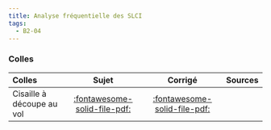 ```yaml
---
title: Analyse fréquentielle des SLCI 
tags:
  - B2-04
---
```





### Colles 
 
| Colles | Sujet | Corrigé | Sources  | 
| :-------------- | :---: | :-----: | :------: | 
| Cisaille à découpe au vol | [:fontawesome-solid-file-pdf:](http://xpessoles-cpge.fr/pdf/Cy_01_Ch_02_Colle_02_Cisaille_Sujet.pdf) | [:fontawesome-solid-file-pdf:](http://xpessoles-cpge.fr/pdf/Cy_01_Ch_02_Colle_02_Cisaille_Corrige.pdf) | 


